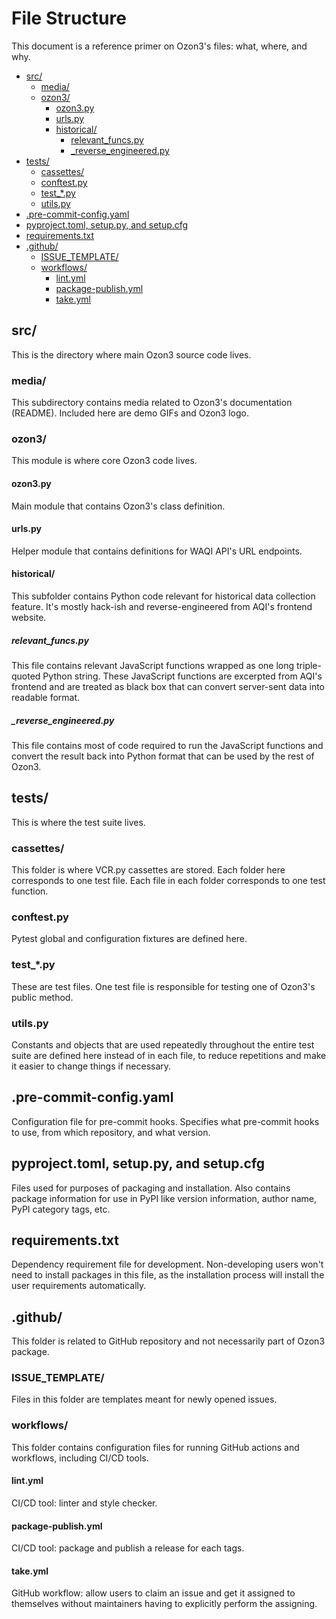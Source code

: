 # File Structure
This document is a reference primer on Ozon3's files: what, where, and why.

- [src/](#src)
  - [media/](#media)
  - [ozon3/](#ozon3)
    - [ozon3.py](#ozon3py)
    - [urls.py](#urlspy)
    - [historical/](#historical)
      - [relevant_funcs.py](#relevant_funcspy)
      - [_reverse_engineered.py](#_reverse_engineeredpy)
- [tests/](#tests)
  - [cassettes/](#cassettes)
  - [conftest.py](#conftestpy)
  - [test_*.py](#test_py)
  - [utils.py](#utilspy)
- [.pre-commit-config.yaml](#pre-commit-configyaml)
- [pyproject.toml, setup.py, and setup.cfg](#pyprojecttoml-setuppy-and-setupcfg)
- [requirements.txt](#requirementstxt)
- [.github/](#github)
  - [ISSUE_TEMPLATE/](#issue_template)
  - [workflows/](#workflows)
    - [lint.yml](#lintyml)
    - [package-publish.yml](#package-publishyml)
    - [take.yml](#takeyml)

## src/

This is the directory where main Ozon3 source code lives.

### media/

This subdirectory contains media related to Ozon3's documentation (README). Included here are demo GIFs and Ozon3 logo.

### ozon3/

This module is where core Ozon3 code lives.

#### ozon3.py

Main module that contains Ozon3's class definition.

#### urls.py

Helper module that contains definitions for WAQI API's URL endpoints.

#### historical/

This subfolder contains Python code relevant for historical data collection feature. It's mostly hack-ish and reverse-engineered from AQI's frontend website.

##### relevant_funcs.py

This file contains relevant JavaScript functions wrapped as one long triple-quoted Python string. These JavaScript functions are excerpted from AQI's frontend and are treated as black box that can convert server-sent data into readable format.

##### _reverse_engineered.py

This file contains most of code required to run the JavaScript functions and convert the result back into Python format that can be used by the rest of Ozon3.

## tests/

This is where the test suite lives.

### cassettes/

This folder is where VCR.py cassettes are stored. Each folder here corresponds to one test file. Each file in each folder corresponds to one test function.

### conftest.py

Pytest global and configuration fixtures are defined here.

### test_*.py

These are test files. One test file is responsible for testing one of Ozon3's public method.

### utils.py

Constants and objects that are used repeatedly throughout the entire test suite are defined here instead of in each file, to reduce repetitions and make it easier to change things if necessary.

## .pre-commit-config.yaml

Configuration file for pre-commit hooks. Specifies what pre-commit hooks to use, from which repository, and what version.

## pyproject.toml, setup.py, and setup.cfg

Files used for purposes of packaging and installation. Also contains package information for use in PyPI like version information, author name, PyPI category tags, etc.

## requirements.txt

Dependency requirement file for development. Non-developing users won't need to install packages in this file, as the installation process will install the user requirements automatically.

## .github/

This folder is related to GitHub repository and not necessarily part of Ozon3 package.

### ISSUE_TEMPLATE/

Files in this folder are templates meant for newly opened issues.

### workflows/

This folder contains configuration files for running GitHub actions and workflows, including CI/CD tools.

#### lint.yml

CI/CD tool: linter and style checker.

#### package-publish.yml

CI/CD tool: package and publish a release for each tags.

#### take.yml

GitHub workflow: allow users to claim an issue and get it assigned to themselves without maintainers having to explicitly perform the assigning.
